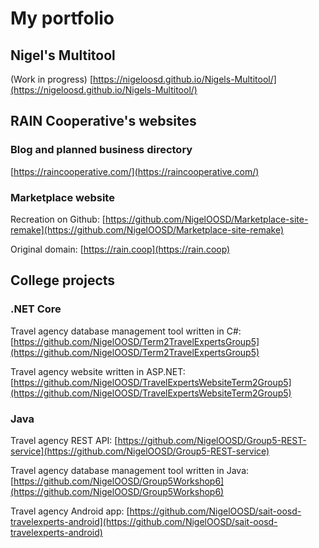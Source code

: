 # My portfolio

## Nigel's Multitool

(Work in progress) [https://nigeloosd.github.io/Nigels-Multitool/](https://nigeloosd.github.io/Nigels-Multitool/)

## RAIN Cooperative's websites

### Blog and planned business directory
[https://raincooperative.com/](https://raincooperative.com/)  


### Marketplace website
Recreation on Github: [https://github.com/NigelOOSD/Marketplace-site-remake](https://github.com/NigelOOSD/Marketplace-site-remake)  

Original domain: [https://rain.coop](https://rain.coop)  


## College projects

### .NET Core
Travel agency database management tool written in C#: [https://github.com/NigelOOSD/Term2TravelExpertsGroup5](https://github.com/NigelOOSD/Term2TravelExpertsGroup5)  

Travel agency website written in ASP.NET: [https://github.com/NigelOOSD/TravelExpertsWebsiteTerm2Group5](https://github.com/NigelOOSD/TravelExpertsWebsiteTerm2Group5)  


### Java
Travel agency REST API: [https://github.com/NigelOOSD/Group5-REST-service](https://github.com/NigelOOSD/Group5-REST-service)  

Travel agency database management tool written in Java: [https://github.com/NigelOOSD/Group5Workshop6](https://github.com/NigelOOSD/Group5Workshop6)  

Travel agency Android app: [https://github.com/NigelOOSD/sait-oosd-travelexperts-android](https://github.com/NigelOOSD/sait-oosd-travelexperts-android)  

